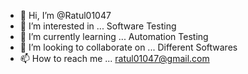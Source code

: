 - 👋 Hi, I’m @Ratul01047
- 👀 I’m interested in ... Software Testing
- 🌱 I’m currently learning ... Automation Testing
- 💞️ I’m looking to collaborate on ... Different Softwares
- 📫 How to reach me ... ratul01047@gmail.com

<!---
Ratul01047/Ratul01047 is a ✨ special ✨ repository because its `README.md` (this file) appears on your GitHub profile.
You can click the Preview link to take a look at your changes.
--->
